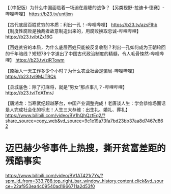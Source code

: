 【（中配版）为什么中国面临着一场迫在眉睫的战争？【另类视野-拉迪卡·德赛】-哔哩哔哩】 https://b23.tv/untIjxn

【古代底层百姓贫穷的本质：利出一孔！-哔哩哔哩】 https://b23.tv/azsFlhb
【制度性腐败是独裁者故意制造出来的，用腐败换取忠诚-哔哩哔哩】 https://b23.tv/btZx16G

【百姓贫穷的本质，为什么底层百姓只能被反复收割？利出一孔如何成为王朝轮回的千年暗线？短短78个字道出了中国古代政治制度的精髓，令人毛骨悚然-哔哩哔哩】 https://b23.tv/ziRTowm

【原始人一天工作多少个小时？为什么农业社会是骗局-哔哩哔哩】 https://b23.tv/9MJTRQk

【县城底色：除了打麻将，就是“男女”那点事儿？-哔哩哔哩】 https://b23.tv/TdATmrJ

【唐湘龙：当寒武纪超越茅台，中国产业调整完成！老唐谈人生：学会恭维场面话是人完成社会化的标志！人生三大恭维：出生礼、婚礼、葬礼】 https://www.bilibili.com/video/BV1hQhQztEq2/?share_source=copy_web&vd_source=9c1e19a73fa7bd23bb37aa8d7467d862

# 迈巴赫少爷事件上热搜，撕开贫富差距的残酷事实
https://www.bilibili.com/video/BV1AT421r7Ys/?spm_id_from=333.788.top_right_bar_window_history.content.click&vd_source=22af953ea4c09540ad1966711a2d53f0
